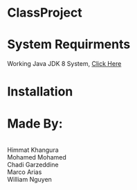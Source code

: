 # ClassProject



# System Requirments
Working Java JDK 8 System, [Click Here](https://www.oracle.com/technetwork/java/javase/downloads/jdk8-downloads-2133151.html)

# Installation



<h1> Made By: </h1></br>
Himmat Khangura </br>
Mohamed Mohamed </br>
Chadi Garzeddine </br>
Marco Arias </br>
William Nguyen </br>
